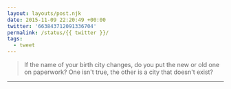 ```yaml
---
layout: layouts/post.njk
date: 2015-11-09 22:20:49 +00:00
twitter: '663843712091336704'
permalink: /status/{{ twitter }}/
tags: 
  - tweet
---
```


> If the name of your birth city changes, do you put the new or old one on paperwork? One isn't true, the other is a city that doesn't exist?

---
